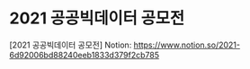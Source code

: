 # 2021 공공빅데이터 공모전
[2021 공공빅데이터 공모전]
Notion: https://www.notion.so/2021-6d92006bd88240eeb1833d379f2cb785

